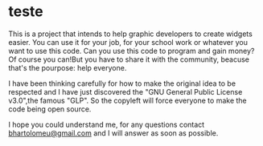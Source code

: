 # teste
This is a project that intends to help graphic developers to create widgets easier. 
You can use it for your job, for your school work or whatever you want to use this code. 
Can you use this code to program and gain money? Of course you can!But you have to share it with the community, beacuse that's the pourpose: help everyone.

I have been thinking carefully for how to make the original idea to be respected and I have just discovered the "GNU General Public License v3.0",the famous "GLP".
So the copyleft will force everyone to make the code being open source.

I hope you could understand me, for any questions contact bhartolomeu@gmail.com and I will answer as soon as possible.
